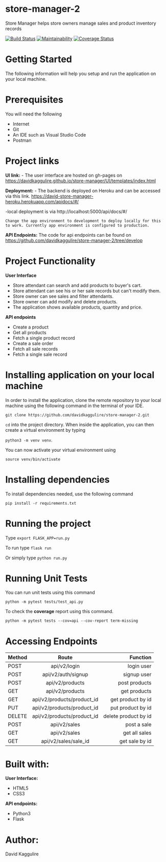 # store-manager-2
Store Manager helps store owners manage sales and product inventory records

[![Build Status](https://travis-ci.org/davidkaggulire/store-manager-2.svg?branch=develop)](https://travis-ci.org/davidkaggulire/store-manager-2)
[![Maintainability](https://api.codeclimate.com/v1/badges/50796fb3922e9c5bdab6/maintainability)](https://codeclimate.com/github/davidkaggulire/store-manager-2/maintainability)
[![Coverage Status](https://coveralls.io/repos/github/davidkaggulire/store-manager-2/badge.svg?branch=develop)](https://coveralls.io/github/davidkaggulire/store-manager-2?branch=develop)

# Getting Started
The following information will help you setup and run the application on your local machine.

# Prerequisites
You will need the following

- Internet
- Git
- An IDE such as Visual Studio Code
- Postman

# Project links
**UI link:** - The user interface are hosted on gh-pages on https://davidkaggulire.github.io/store-manager/UI/templates/index.html

**Deployment:** - The backend is deployed on Heroku and can be accessed via this link.
https://david-store-manager-heroku.herokuapp.com/apidocs/#/

-local deployment is via  http://localhost:5000/api/docs/#/ 

```Change the app environment to development to deploy locally for this to work. Currently app environment is configured to production.```



**API Endpoints:** The code for api endpoints can be found on https://github.com/davidkaggulire/store-manager-2/tree/develop

# Project Functionality

**User Interface**
- Store attendant can search and add products to buyer's cart.
- Store attendant can see his or her sale records but can't modify them.
- Store owner can see sales and filter attendants.
- Store owner can add modify and delete products.
- The application shows available products, quantity and price.

**API endpoints**
- Create a product
- Get all products
- Fetch a single product record
- Create a sale order
- Fetch all sale records
- Fetch a single sale record

# Installing application on your local machine
In order to install the application, clone the remote repository to your local machine using the following command in the terminal of your IDE.

`git clone https://github.com/davidkaggulire/store-manager-2.git`

`cd` into the project directory.
When inside the application, you can then create a virtual environment by typing 

`python3 -m venv venv`.

You can now activate your virtual environment using 

`source venv/bin/activate`

# Installing dependencies
To install dependencies needed, use the following command

 `pip install -r requirements.txt`

# Running the project
Type `export FLASK_APP=run.py`

To run type `flask run`

Or simply type `python run.py`

# Running Unit Tests
You can run unit tests using this command 


`python -m pytest tests/test_api.py` 
 
 
 To check the **coverage** report using this command.


`python -m pytest tests --cov=api --cov-report term-missing`

# Accessing Endpoints

| Method        | Route           | Function  |
| ------------- |:-------------------:| -----:|
| POST  | api/v2/login   |login user      |
| POST  | api/v2/auth/signup   |signup user      |
| POST  | api/v2/products   |post products      |
| GET   | api/v2/products    |get products   |
| GET   | api/v2/products/product_id  |   get product by id       |
| PUT   | api/v2/products/product_id  |   put product by id       |
| DELETE  | api/v2/products/product_id  |   delete product by id       |
| POST  | api/v2/sales   |post a sale        |
| GET   | api/v2/sales   |get all sales        |
| GET   | api/v2/sales/sale_id   |get sale by id        |

# Built with:
**User Interface:**
- HTML5
- CSS3

**API endpoints:**
- Python3
- Flask

# Author:
David Kaggulire

